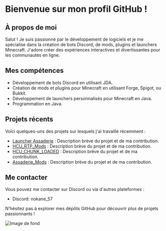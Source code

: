 # Bienvenue sur mon profil GitHub !

## À propos de moi

Salut ! Je suis passionné par le développement de logiciels et je me spécialise dans la création de bots Discord, de mods, plugins et launchers Minecraft. J'adore créer des expériences interactives et divertissantes pour les communautés en ligne.

## Mes compétences

- Développement de bots Discord en utilisant JDA.
- Création de mods et plugins pour Minecraft en utilisant Forge, Spigot, ou Bukkit.
- Développement de launchers personnalisés pour Minecraft en Java.
- Programmation en Java.

## Projets récents

Voici quelques-uns des projets sur lesquels j'ai travaillé récemment :

- [Launcher Assaderie](lien_vers_le_projet) : Description brève du projet et de ma contribution.
- [HCU_RTP_Mods](https://github.com/nokane57/RTPMods) : Description brève du projet et de ma contribution.
- [HCU_CHUNK_LOADED](https://github.com/nokane57/HcuChunckLoaded) : Description brève du projet et de ma contribution.
- [Assaderie_Mods](lien_vers_le_projet) : Description brève du projet et de ma contribution.

## Me contacter

Vous pouvez me contacter sur Discord ou via d'autres plateformes :

- Discord: nokane_57

N'hésitez pas à explorer mes dépôts GitHub pour découvrir plus de projets passionnants !

![Image de fond](https://i.imgur.com/oWyI3as.png)
